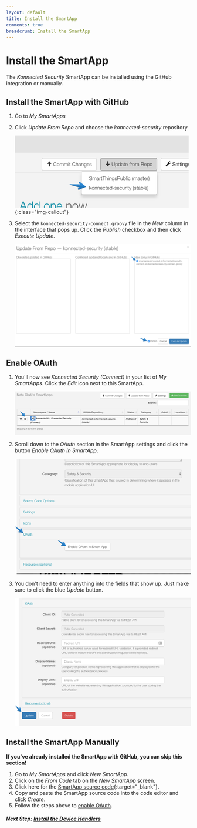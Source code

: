 ```yaml
---
layout: default
title: Install the SmartApp
comments: true
breadcrumb: Install the SmartApp
---
```


# Install the SmartApp

The _Konnected Security_ SmartApp can be installed using the GitHub integration or manually.

## Install the SmartApp with GitHub

1. Go to _My SmartApps_

1. Click _Update From Repo_ and choose the _konnected-security_ repository
 
   ![](/assets/images/SmartApps-repo-select.png){:class="img-callout"}
   
1. Select the `konnected-security-connect.groovy` file in the _New_ column in the interface that pops up. Click the
_Publish_ checkbox and then click _Execute Update_.

   ![](/assets/images/SmartApps-repo-update.png)
   
## Enable OAuth

1. You'll now see _Konnected Security (Connect)_ in your list of _My SmartApps_. Click the _Edit_ icon next to this SmartApp.

   ![](/assets/images/SmartApps-edit.png)
   
1. Scroll down to the _OAuth_ section in the SmartApp settings and click the button _Enable OAuth in SmartApp_.

   ![](/assets/images/SmartApp-enable-oauth.png)
   
1. You don't need to enter anything into the fields that show up. Just make sure to click the blue _Update_ button.

   ![](/assets/images/SmartApp-oauth-update.png)
   
## Install the SmartApp Manually

**If you've already installed the SmartApp with GitHub, you can skip this section!**

1. Go to _My SmartApps_ and click _New SmartApp_.
1. Click on the _From Code_ tab on the _New SmartApp_ screen.
1. Click here for the [SmartApp source code](https://raw.githubusercontent.com/konnected-io/konnected-security/stable/smartapps/konnected-io/konnected-security-connect.src/konnected-security-connect.groovy){:target="_blank"}.
1. Copy and paste the SmartApp source code into the code editor and click _Create_.
1. Follow the steps above to [enable OAuth](#enable-oauth).

##### **Next Step:** [Install the Device Handlers](/security-alarm-system/installation/device-handlers)